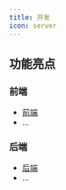 ```yaml
---
title: 开发
icon: server
---
```


## 功能亮点

### 前端

- [前端](front-end/front-end.md)
- ...

### 后端

- [后端](back-end/back-end.md)
- ...
